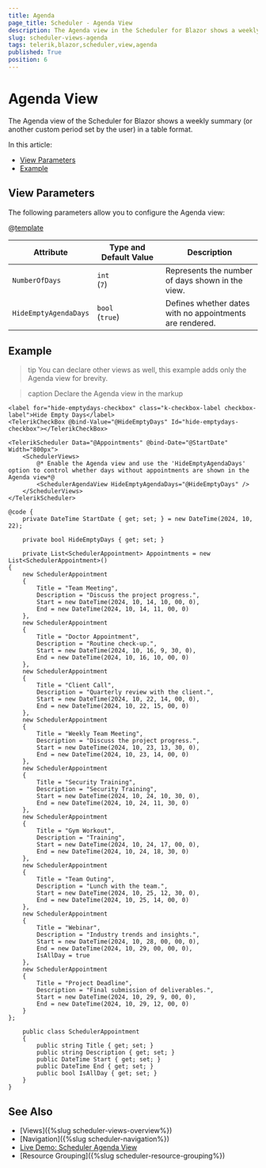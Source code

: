 ```yaml
---
title: Agenda
page_title: Scheduler - Agenda View
description: The Agenda view in the Scheduler for Blazor shows a weekly summary or a user-defined custom period in a table format, providing a clear event overview.
slug: scheduler-views-agenda
tags: telerik,blazor,scheduler,view,agenda
published: True
position: 6
---
```


# Agenda View

The Agenda view of the Scheduler for Blazor shows a weekly summary (or another custom period set by the user) in a table format.

In this article:

* [View Parameters](#view-parameters)
* [Example](#example)

## View Parameters

The following parameters allow you to configure the Agenda view:

@[template](/_contentTemplates/common/parameters-table-styles.md#table-layout)

| Attribute | Type and Default&nbsp;Value | Description |
| --- | --- | --- |
| `NumberOfDays` | `int` <br /> (`7`) | Represents the number of days shown in the view. |
| `HideEmptyAgendaDays` | `bool` <br /> (`true`) | Defines whether dates with no appointments are rendered. |

## Example

>tip You can declare other views as well, this example adds only the Agenda view for brevity.

>caption Declare the Agenda view in the markup

````RAZOR
<label for="hide-emptydays-checkbox" class="k-checkbox-label checkbox-label">Hide Empty Days</label>
<TelerikCheckBox @bind-Value="@HideEmptyDays" Id="hide-emptydays-checkbox"></TelerikCheckBox>

<TelerikScheduler Data="@Appointments" @bind-Date="@StartDate" Width="800px">
    <SchedulerViews>
        @* Enable the Agenda view and use the 'HideEmptyAgendaDays' option to control whether days without appointments are shown in the Agenda view*@
        <SchedulerAgendaView HideEmptyAgendaDays="@HideEmptyDays" />
    </SchedulerViews>
</TelerikScheduler>

@code {
    private DateTime StartDate { get; set; } = new DateTime(2024, 10, 22);

    private bool HideEmptyDays { get; set; }

    private List<SchedulerAppointment> Appointments = new List<SchedulerAppointment>()
{
    new SchedulerAppointment
    {
        Title = "Team Meeting",
        Description = "Discuss the project progress.",
        Start = new DateTime(2024, 10, 14, 10, 00, 0),
        End = new DateTime(2024, 10, 14, 11, 00, 0)
    },
    new SchedulerAppointment
    {
        Title = "Doctor Appointment",
        Description = "Routine check-up.",
        Start = new DateTime(2024, 10, 16, 9, 30, 0),
        End = new DateTime(2024, 10, 16, 10, 00, 0)
    },
    new SchedulerAppointment
    {
        Title = "Client Call",
        Description = "Quarterly review with the client.",
        Start = new DateTime(2024, 10, 22, 14, 00, 0),
        End = new DateTime(2024, 10, 22, 15, 00, 0)
    },
    new SchedulerAppointment
    {
        Title = "Weekly Team Meeting",
        Description = "Discuss the project progress.",
        Start = new DateTime(2024, 10, 23, 13, 30, 0),
        End = new DateTime(2024, 10, 23, 14, 00, 0)
    },
    new SchedulerAppointment
    {
        Title = "Security Training",
        Description = "Security Training",
        Start = new DateTime(2024, 10, 24, 10, 30, 0),
        End = new DateTime(2024, 10, 24, 11, 30, 0)
    },
    new SchedulerAppointment
    {
        Title = "Gym Workout",
        Description = "Training",
        Start = new DateTime(2024, 10, 24, 17, 00, 0),
        End = new DateTime(2024, 10, 24, 18, 30, 0)
    },
    new SchedulerAppointment
    {
        Title = "Team Outing",
        Description = "Lunch with the team.",
        Start = new DateTime(2024, 10, 25, 12, 30, 0),
        End = new DateTime(2024, 10, 25, 14, 00, 0)
    },
    new SchedulerAppointment
    {
        Title = "Webinar",
        Description = "Industry trends and insights.",
        Start = new DateTime(2024, 10, 28, 00, 00, 0),
        End = new DateTime(2024, 10, 29, 00, 00, 0),
        IsAllDay = true
    },
    new SchedulerAppointment
    {
        Title = "Project Deadline",
        Description = "Final submission of deliverables.",
        Start = new DateTime(2024, 10, 29, 9, 00, 0),
        End = new DateTime(2024, 10, 29, 12, 00, 0)
    }
};

    public class SchedulerAppointment
    {
        public string Title { get; set; }
        public string Description { get; set; }
        public DateTime Start { get; set; }
        public DateTime End { get; set; }
        public bool IsAllDay { get; set; }
    }
}
````

## See Also

* [Views]({%slug scheduler-views-overview%})
* [Navigation]({%slug scheduler-navigation%})
* [Live Demo: Scheduler Agenda View](https://demos.telerik.com/blazor-ui/scheduler/agenda-view)
* [Resource Grouping]({%slug scheduler-resource-grouping%})

